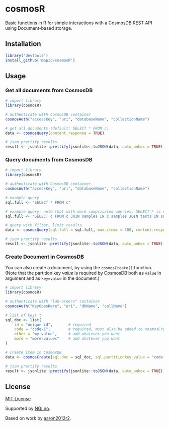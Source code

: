 # cosmosR
Basic functions in R for simple interactions with a CosmosDB REST API using Document-based storage.


## Installation
```R 
library('devtools')
install_github('mapic/cosmosR')

```
## Usage

### Get all documents from CosmosDB
```R
# import library
library(cosmosR)

# authenticate with CosmosDB container
cosmosAuth("accessKey", "uri", "databaseName", "collectionName")

# get all documents (default: SELECT * FROM c)
data <- cosmosQuery(content.response = TRUE)

# json prettify results
result <- jsonlite::prettify(jsonlite::toJSON(data, auto_unbox = TRUE), 4) 
```

### Query documents from CosmosDB
```R
# import library
library(cosmosR)

# authenticate with CosmosDB container
cosmosAuth("accessKey", "uri", "databaseName", "collectionName")

# example query
sql.full <- "SELECT * FROM c"

# example query: note that with more complicated queries, SELECT * is not allowed, so use SELECT c
sql.full <- 'SELECT c FROM c JOIN samples IN c.samples JOIN tests IN samples.tests WHERE tests.parameter.code = "10112"'

# query with filter, limit results
data <- cosmosQuery(sql.full = sql.full, max.items = 100, content.response = TRUE)

# json prettify results
result <- jsonlite::prettify(jsonlite::toJSON(data, auto_unbox = TRUE), 4)   
``` 

### Create Document in CosmosDB
You can also create a document, by using the `cosmosCreate()` function. 
(Note that the partition key _value_ is required by CosmosDB both as `value` in argument and as `key=value` in the document.)

```R
# import library
library(cosmosR)

# authenticate with "lab-orders" container
cosmosAuth("KeyGoesHere", "uri", "dbName", "collName")

# list of keys t
sql_doc <- list(
    id = "unique-id",       # required
    code = "code-1",        # required, must also be added to cosmosCreate() below
    other = "my-value",     # add whatever you want
    more = "more-values"    # add whatever you want
)

# create item in CosmosDB
data <- cosmosCreate(sql.doc = sql_doc, sql.partitionkey_value = "code-1", content.response = TRUE)

# json prettify results
result <- jsonlite::prettify(jsonlite::toJSON(data, auto_unbox = TRUE), 4) 

```


## License
[MIT License](https://github.com/mapic/cosmosR/blob/master/LICENSE)

Supported by [NGI.no](https://ngi.no).

Based on work by [aaron2012r2](https://github.com/aaron2012r2/cosmosR).